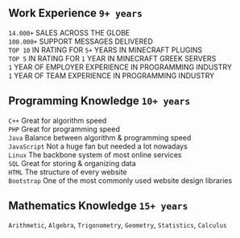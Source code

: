 ## Work Experience `9+ years`
`14.000+` SALES ACROSS THE GLOBE<br>
`100.000+` SUPPORT MESSAGES DELIVERED<br>
`TOP 10` IN RATING FOR `5+` YEARS IN MINECRAFT PLUGINS<br>
`TOP 5` IN RATING FOR `1` YEAR IN MINECRAFT GREEK SERVERS<br>
`1` YEAR OF EMPLOYER EXPERIENCE IN PROGRAMMING INDUSTRY<br>
`1` YEAR OF TEAM EXPERIENCE IN PROGRAMMING INDUSTRY

## Programming Knowledge `10+ years`
`C++` Great for algorithm speed<br>
`PHP` Great for programming speed<br>
`Java` Balance between algorithm & programming speed<br>
`JavaScript` Not a huge fan but needed a lot nowadays<br>
`Linux` The backbone system of most online services<br>
`SQL` Great for storing & organizing data<br>
`HTML` The structure of every website<br>
`Bootstrap` One of the most commonly used website design libraries

## Mathematics Knowledge `15+ years`
`Arithmetic`, `Algebra`, `Trigonometry`, `Geometry`, `Statistics`, `Calculus`

